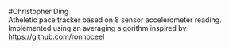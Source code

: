 #Christopher Ding  
Atheletic pace tracker based on 8 sensor accelerometer reading. Implemented using an averaging algorithm inspired by https://github.com/ronnoceel
